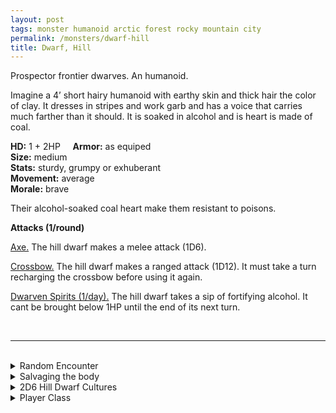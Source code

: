 ```yaml
---
layout: post
tags: monster humanoid arctic forest rocky mountain city
permalink: /monsters/dwarf-hill
title: Dwarf, Hill
---
```


Prospector frontier dwarves. An humanoid.

Imagine a 4’ short hairy humanoid with earthy skin and thick hair the color of clay. It dresses in stripes and work garb and has a voice that carries much farther than it should. It is soaked in alcohol and is heart is made of coal.

**HD:** 1 + 2HP  &nbsp; &nbsp;  **Armor:** as equiped <br>
**Size:** medium <br>
**Stats:** sturdy, grumpy or exhuberant<br>
**Movement:** average <br>
**Morale:** brave <br>

Their alcohol-soaked coal heart make them resistant to poisons.

**Attacks (1/round)**

<ins>Axe.</ins> The hill dwarf makes a melee attack (1D6).

<ins>Crossbow.</ins> The hill dwarf  makes a ranged attack (1D12). It must take a turn recharging the crossbow before using it again.

<ins>Dwarven Spirits (1/day).</ins> The hill dwarf takes a sip of fortifying alcohol. It cant be brought below 1HP until the end of its next turn.

<br>

---

<br> 

<details markdown="1">
<summary>Random Encounter</summary>

1. **Monster:** roll 1D6:
    1. <ins>Dwarven Party:</ins> 3D4 hill dwarves & 1 veteran (x3 HP)
    1. <ins>Rangers:</ins> 1D8 hill dwarves & 1D4 [blunderbuss](https://saltygoo.github.io/monsters/soldier)
    1. <ins>Miners:</ins> 1D6 hill dwarves & 1D6 [goons](https://saltygoo.github.io/monsters/goons) & 1 [sapper](https://saltygoo.github.io/monsters/soldier)
    1. <ins>Slayers:</ins> 1D6 hill dwarves &1D6 [spiked madmen](https://saltygoo.github.io/monsters/warrior)
1. **Lair:** A well tended hovel with an adjacent workshop. <br>	&nbsp; OR <br>	**Omen:** Loud laughter.
1. **Spoor:** An orderly, recently left camp site.
1. **Tracks:** Holes made from rock climbing gear.
1. **Trace:** A lost barrel of dwarven ale.
1. **Trace:** Prospector notice.
</details>

<details markdown="1">
<summary>Salvaging the body</summary>

You find the monster's weapons and ... (Roll as many times as the HD of the monster)

1. Nothing.
1. Small barel of beer.
1. Flask of strong spirits.
1. Pitons.
1. 1D6x10' of rope
1. Unrefined ore (valueable)

You could also extract their coal crystal heart, which is highly valuable to the dwarf's clan.

<span class="alchemy">**Coal Crystal**. Contains the soul of a hill dwarf. Can burn for a full month. Can be corrupted to make a [dark crystal](https://saltygoo.github.io/monsters/dwarf-dvergr).</span>

</details>

<details markdown="1">
<summary>2D6 Hill Dwarf Cultures</summary>

Combine the result of both tables to get the broad lines of this humanoid culture in this part of the world.

**Cultures**
1. The ones that recently moved in in search of a new ore vein.
1. The ones that run the foundry up the hill.
1. The ones that run this huge brewery.
1. The ones that run the local mine.
1. The ones that are archaeologists from far away.
1. The ones that are landless monster slayers.

**Features**
1. They are always drunk.
1. They are exiles from a ancient mountain dwarf civilization.
1. This land used to be their clan’s, but monsters chased them out.
1. The feys are at war against them. They have a lot of cold iron because of that.
1. They travel on the back of lumbering beasts.
1. They worship a giant earth elemental.

</details>

<details markdown="1">
<summary>Player Class</summary>
Play as a [dwarf](https://saltygoo.github.io/class/specialist/dwarf)! 
</details>
